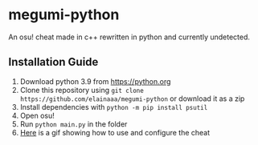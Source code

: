 # megumi-python
An osu! cheat made in c++ rewritten in python and currently undetected.

## Installation Guide
1. Download python 3.9 from https://python.org
2. Clone this repository using `git clone https://github.com/elainaaa/megumi-python` or download it as a zip
3. Install dependencies with `python -m pip install psutil`
4. Open osu!
5. Run `python main.py` in the folder
6. <a href="https://i.imgur.com/iXLdTx1.gif">Here</a> is a gif showing how to use and configure the cheat
